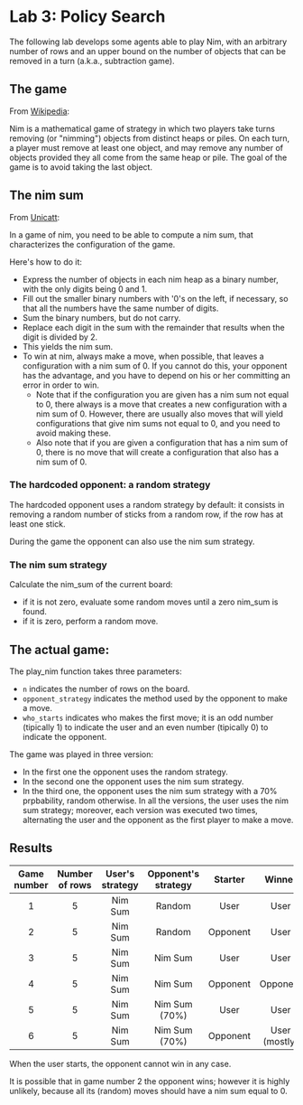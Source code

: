 # Lab 3: Policy Search

The following lab develops some agents able to play Nim, with an arbitrary number of rows and an upper bound on the number of objects that can be removed in a turn (a.k.a., subtraction game).

## The game

From [Wikipedia](https://en.wikipedia.org/wiki/Nim):

Nim is a mathematical game of strategy in which two players take turns removing (or "nimming") objects from distinct heaps or piles. On each turn, a player must remove at least one object, and may remove any number of objects provided they all come from the same heap or pile. The goal of the game is to avoid taking the last object.

## The nim sum

From [Unicatt](https://dmf.unicatt.it/~paolini/divulgazione/mateappl/nim/nim.html):

In a game of nim, you need to be able to compute a nim sum, that characterizes the configuration of the game.

Here's how to do it:

- Express the number of objects in each nim heap as a binary number, with the only digits being 0 and 1.
- Fill out the smaller binary numbers with '0's on the left, if necessary, so that all the numbers have the same number of digits.
- Sum the binary numbers, but do not carry.
- Replace each digit in the sum with the remainder that results when the digit is divided by 2.
- This yields the nim sum.
- To win at nim, always make a move, when possible, that leaves a configuration with a nim sum of 0. If you cannot do this, your opponent has the advantage, and you have to depend on his or her committing an error in order to win.
    - Note that if the configuration you are given has a nim sum not equal to 0, there always is a move that creates a new configuration with a nim sum of 0. However, there are usually also moves that will yield configurations that give nim sums not equal to 0, and you need to avoid making these.
    - Also note that if you are given a configuration that has a nim sum of 0, there is no move that will create a configuration that also has a nim sum of 0.

### The hardcoded opponent: a random strategy

The hardcoded opponent uses a random strategy by default: it consists in removing a random number of sticks from a random row, if the row has at least one stick.

During the game the opponent can also use the nim sum strategy.

### The nim sum strategy

Calculate the nim_sum of the current board:
- if it is not zero, evaluate some random moves until a zero nim_sum is found.
- if it is zero, perform a random move.

## The actual game: 

The play_nim function takes three parameters:
- `n` indicates the number of rows on the board.
- `opponent_strategy` indicates the method used by the opponent to make a move.
- `who_starts` indicates who makes the first move; it is an odd number (tipically 1) to indicate the user and an even number (tipically 0) to indicate the opponent.

The game was played in three version:
- In the first one the opponent uses the random strategy.
- In the second one the opponent uses the nim sum strategy.
- In the third one, the opponent uses the nim sum strategy with a 70% prpbability, random otherwise.
In all the versions, the user uses the nim sum strategy; moreover, each version was executed two times, alternating the user and the opponent as the first player to make a move.

## Results

| Game number | Number of rows | User's strategy | Opponent's strategy | Starter  |    Winner     |
| :---------: | :------------: | :-------------: | :-----------------: | :------: | :-----------: |
|      1      |       5        |     Nim Sum     |       Random        |   User   |     User      |
|      2      |       5        |     Nim Sum     |       Random        | Opponent |     User      |
|      3      |       5        |     Nim Sum     |       Nim Sum       |   User   |     User      |
|      4      |       5        |     Nim Sum     |       Nim Sum       | Opponent |   Opponent    |
|      5      |       5        |     Nim Sum     |    Nim Sum (70%)    |   User   |     User      |
|      6      |       5        |     Nim Sum     |    Nim Sum (70%)    | Opponent | User (mostly) |

When the user starts, the opponent cannot win in any case.

It is possible that in game number 2 the opponent wins; however it is highly unlikely, because all its (random) moves should have a nim sum equal to 0.
